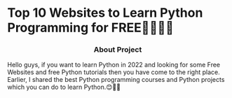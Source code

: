 # Top 10 Websites to Learn Python Programming for FREE👨‍💻👊🏼

 <h3 align="center">About Project</h3>
 
Hello guys, if you want to learn Python in 2022 and looking for some Free Websites and free Python tutorials then you have come to the right place. Earlier, I shared the best Python programming courses and Python projects which you can do to learn Python.😊👨‍💻
